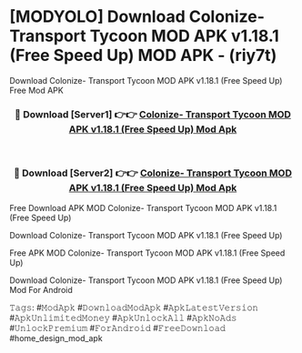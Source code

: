 # [MODYOLO] Download Colonize- Transport Tycoon MOD APK v1.18.1 (Free Speed Up) MOD APK - (riy7t)
Download Colonize- Transport Tycoon MOD APK v1.18.1 (Free Speed Up) Free Mod APK

<div align="center">
<h3>🔴 Download [Server1] 👉👉 <a href="https://apk-comot.site?title=Colonize-_Transport_Tycoon_MOD_APK_v1.18.1_(Free_Speed_Up)">Colonize- Transport Tycoon MOD APK v1.18.1 (Free Speed Up) Mod Apk</a></h3><br>

<h3>🔴 Download [Server2] 👉👉 <a href="https://apk-comot.site?title=Colonize-_Transport_Tycoon_MOD_APK_v1.18.1_(Free_Speed_Up)">Colonize- Transport Tycoon MOD APK v1.18.1 (Free Speed Up) Mod Apk</a></h3>
</div>


Free Download APK MOD Colonize- Transport Tycoon MOD APK v1.18.1 (Free Speed Up)

Download Colonize- Transport Tycoon MOD APK v1.18.1 (Free Speed Up) 

Free APK MOD Colonize- Transport Tycoon MOD APK v1.18.1 (Free Speed Up) 

Download Colonize- Transport Tycoon MOD APK v1.18.1 (Free Speed Up) Mod For Android

𝚃𝚊𝚐𝚜: #𝙼𝚘𝚍𝙰𝚙𝚔 #𝙳𝚘𝚠𝚗𝚕𝚘𝚊𝚍𝙼𝚘𝚍𝙰𝚙𝚔 #𝙰𝚙𝚔𝙻𝚊𝚝𝚎𝚜𝚝𝚅𝚎𝚛𝚜𝚒𝚘𝚗 #𝙰𝚙𝚔𝚄𝚗𝚕𝚒𝚖𝚒𝚝𝚎𝚍𝙼𝚘𝚗𝚎𝚢 #𝙰𝚙𝚔𝚄𝚗𝚕𝚘𝚌𝚔𝙰𝚕𝚕 #𝙰𝚙𝚔𝙽𝚘𝙰𝚍𝚜 #𝚄𝚗𝚕𝚘𝚌𝚔𝙿𝚛𝚎𝚖𝚒𝚞𝚖 #𝙵𝚘𝚛𝙰𝚗𝚍𝚛𝚘𝚒𝚍 #𝙵𝚛𝚎𝚎𝙳𝚘𝚠𝚗𝚕𝚘𝚊𝚍 #home_design_mod_apk